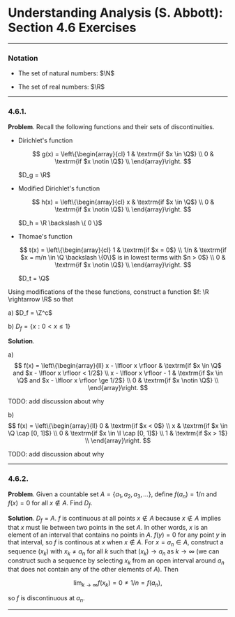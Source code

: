 Understanding Analysis (S. Abbott): Section 4.6 Exercises
=========================================================

--------------------------------------------------------------------------------------------
### Notation

* $\newcommand{\N}{\mathbb{N}}$
  The set of natural numbers: $\N$

* $\newcommand{\R}{\mathbb{R}}$
  The set of real numbers: $\R$

--------------------------------------------------------------------------------------------
### 4.6.1.

__Problem__. Recall the following functions and their sets of discontinuities.

* Dirichlet's function

  $$
  g(x) = \left\{\begin{array}{cl}
           1 & \textrm{if $x \in \Q$} \\
           0 & \textrm{if $x \notin \Q$} \\
         \end{array}\right.
  $$

  $D_g = \R$

* Modified Dirichlet's function

  $$
  h(x) = \left\{\begin{array}{cl}
           x & \textrm{if $x \in \Q$} \\
           0 & \textrm{if $x \notin \Q$} \\
         \end{array}\right.
  $$

  $D_h = \R \backslash \{ 0 \}$

* Thomae's function

  $$
  t(x) = \left\{\begin{array}{cl}
           1   & \textrm{if $x = 0$} \\
           1/n & \textrm{if $x = m/n \in \Q \backslash \{0\}$ is in lowest terms with
                         $n > 0$} \\
           0   & \textrm{if $x \notin \Q$} \\
         \end{array}\right.
  $$

  $D_t = \Q$

Using modifications of the these functions, construct a function $f: \R \rightarrow \R$ so
that

a) $D_f = \Z^c$

b) $D_f = \{x : 0 < x \le 1 \}$


__Solution__.

a)
   $$
   f(x) = \left\{\begin{array}{ll}
           x - \lfloor x \rfloor
             & \textrm{if $x \in \Q$ and $x - \lfloor x \rfloor < 1/2$} \\
           x - \lfloor x \rfloor - 1
             & \textrm{if $x \in \Q$ and $x - \lfloor x \rfloor \ge 1/2$} \\
           0
             & \textrm{if $x \notin \Q$} \\
         \end{array}\right.
   $$

   TODO: add discussion about why

b)
   $$
   f(x) = \left\{\begin{array}{ll}
           0 & \textrm{if $x < 0$} \\
           x & \textrm{if $x \in \Q \cap [0, 1]$} \\
           0 & \textrm{if $x \in \I \cap [0, 1]$} \\
           1 & \textrm{if $x > 1$} \\
         \end{array}\right.
   $$

   TODO: add discussion about why

--------------------------------------------------------------------------------------------
### 4.6.2.

__Problem__. Given a countable set $A = \{a_1, a_2, a_3, \ldots \}$, define $f(a_n) = 1/n$
and $f(x) = 0$ for all $x \notin A$. Find $D_f$.

__Solution__. $D_f = A$. $f$ is continuous at all points $x \notin A$ because $x \notin A$
implies that $x$ must lie between two points in the set $A$. In other words, $x$ is an
element of an interval that contains no points in $A$. $f(y) = 0$ for any point $y$ in that
interval, so $f$ is continous at $x$ when $x \notin A$. For $x = a_n \in A$, construct a
sequence $(x_k)$ with $x_k \ne a_n$ for all $k$ such that $(x_k) \rightarrow a_n$ as
$k \rightarrow \infty$ (we can construct such a sequence by selecting $x_k$ from an open
interval around $a_n$ that does not contain any of the other elements of $A$). Then

$$
\lim_{k \rightarrow \infty} f(x_k) = 0 \ne 1/n = f(a_n),
$$

so $f$ is discontinuous at $a_n$.

--------------------------------------------------------------------------------------------
